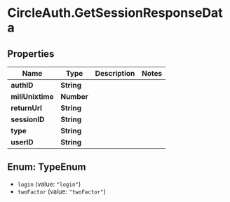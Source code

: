 # CircleAuth.GetSessionResponseData

## Properties
Name | Type | Description | Notes
------------ | ------------- | ------------- | -------------
**authID** | **String** |  | 
**miliUnixtime** | **Number** |  | 
**returnUrl** | **String** |  | 
**sessionID** | **String** |  | 
**type** | **String** |  | 
**userID** | **String** |  | 

<a name="TypeEnum"></a>
## Enum: TypeEnum

* `login` (value: `"login"`)
* `twoFactor` (value: `"twoFactor"`)

